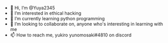 - 👋 Hi, I’m @Yuya2345
- 👀 I’m interested in ethical hacking 
- 🌱 I’m currently learning python programming
- 💞️ I’m looking to collaborate on, anyone who's interesting in learning with me
- 📫 How to reach me, yukiro yunomosaki#4810 on discord

<!---
Yuya2345/Yuya2345 is a ✨ special ✨ repository because its `README.md` (this file) appears on your GitHub profile.
You can click the Preview link to take a look at your changes.
--->
